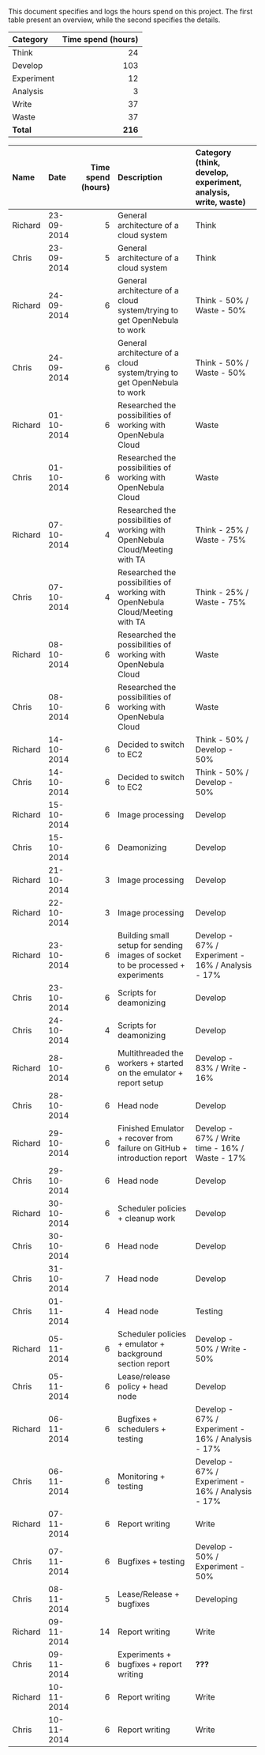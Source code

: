 This document specifies and logs the hours spend on this project. The first table present an overview, while the second specifies the details.

Category   | Time spend (hours) 
:--------- | ------------------:
Think      | 24
Develop    | 103
Experiment | 12
Analysis   | 3
Write      | 37
Waste      | 37
**Total**  | **216**


Name    | Date       | Time spend (hours) | Description                                                                     | Category (think, develop, experiment, analysis, write, waste)
:----   |:---------- | ------------------:|:------------------------------------------------------------------------------- |:-------------------------------------------------------------
Richard | 23-09-2014 | 5                  | General architecture of a cloud system                                          | Think
Chris   | 23-09-2014 | 5                  | General architecture of a cloud system                                          | Think
Richard | 24-09-2014 | 6                  | General architecture of a cloud system/trying to get OpenNebula to work         | Think - 50% / Waste - 50%
Chris   | 24-09-2014 | 6                  | General architecture of a cloud system/trying to get OpenNebula to work         | Think - 50% / Waste - 50%
Richard | 01-10-2014 | 6                  | Researched the possibilities of working with OpenNebula Cloud                   | Waste
Chris   | 01-10-2014 | 6                  | Researched the possibilities of working with OpenNebula Cloud                   | Waste
Richard | 07-10-2014 | 4                  | Researched the possibilities of working with OpenNebula Cloud/Meeting with TA   | Think - 25% / Waste - 75%
Chris   | 07-10-2014 | 4                  | Researched the possibilities of working with OpenNebula Cloud/Meeting with TA   | Think - 25% / Waste - 75%
Richard | 08-10-2014 | 6                  | Researched the possibilities of working with OpenNebula Cloud                   | Waste
Chris   | 08-10-2014 | 6                  | Researched the possibilities of working with OpenNebula Cloud                   | Waste
Richard | 14-10-2014 | 6                  | Decided to switch to EC2                                                        | Think - 50% / Develop - 50%
Chris   | 14-10-2014 | 6                  | Decided to switch to EC2                                                        | Think - 50% / Develop - 50%
Richard | 15-10-2014 | 6                  | Image processing                                                                | Develop
Chris   | 15-10-2014 | 6                  | Deamonizing                                                                     | Develop
Richard | 21-10-2014 | 3                  | Image processing                                                                | Develop
Richard | 22-10-2014 | 3                  | Image processing                                                                | Develop
Richard | 23-10-2014 | 6                  | Building small setup for sending images of socket to be processed + experiments | Develop - 67% / Experiment - 16% / Analysis - 17%
Chris   | 23-10-2014 | 6                  | Scripts for deamonizing                                                         | Develop
Chris   | 24-10-2014 | 4                 | Scripts for deamonizing                                                         | Develop
Richard | 28-10-2014 | 6                  | Multithreaded the workers + started on the emulator + report setup              | Develop - 83% / Write - 16%
Chris   | 28-10-2014 | 6                  | Head node                                                                       | Develop
Richard | 29-10-2014 | 6                  | Finished Emulator + recover from failure on GitHub + introduction report        | Develop - 67% / Write time - 16% / Waste - 17%
Chris   | 29-10-2014 | 6                  | Head node                                                                       | Develop
Richard | 30-10-2014 | 6                  | Scheduler policies + cleanup work                                               | Develop
Chris   | 30-10-2014 | 6                  | Head node                                                                       | Develop
Chris   | 31-10-2014 | 7                  | Head node                                                                          | Develop
Chris   | 01-11-2014 | 4                  | Head node                                                                             | Testing
Richard | 05-11-2014 | 6                  | Scheduler policies + emulator + background section report                       | Develop - 50% / Write - 50%
Chris   | 05-11-2014 | 6                  | Lease/release policy + head node                                                | Develop
Richard | 06-11-2014 | 6                  | Bugfixes + schedulers + testing                                                 | Develop - 67% / Experiment - 16% / Analysis - 17%
Chris   | 06-11-2014 | 6                  | Monitoring + testing                                                            | Develop - 67% / Experiment - 16% / Analysis - 17%
Richard | 07-11-2014 | 6                  | Report writing                                                                  | Write
Chris   | 07-11-2014 | 6                  | Bugfixes + testing                                                              | Develop - 50% / Experiment - 50%
Chris   | 08-11-2014 | 5                  | Lease/Release + bugfixes                                                        | Developing 
Richard | 09-11-2014 | 14                 | Report writing                                                                  | Write
Chris   | 09-11-2014 | 6                  | Experiments + bugfixes + report writing                                         | **???**
Richard | 10-11-2014 | 6                  | Report writing                                                                  | Write
Chris   | 10-11-2014 | 6                  | Report writing                                                                  | Write
